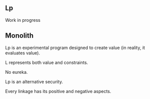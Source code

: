 ## Lp
Work in progress



## Monolith

Lp is an experimental program designed to create value (in reality, it evaluates value).

L represents both value and constraints.

No eureka.

Lp is an alternative security.

Every linkage has its positive and negative aspects.

